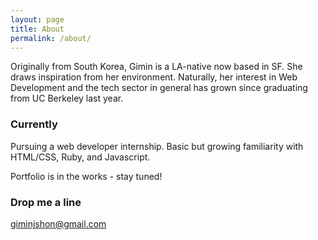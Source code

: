 ```yaml
---
layout: page
title: About
permalink: /about/
---
```


Originally from South Korea, Gimin is a LA-native now based in SF. She draws inspiration from her environment. Naturally, her interest in Web Development and the tech sector in general has grown since graduating from UC Berkeley last year.

### Currently

Pursuing a web developer internship.
Basic but growing familiarity with HTML/CSS, Ruby, and Javascript.

Portfolio is in the works - stay tuned!

### Drop me a line

[giminjshon@gmail.com](mailto:giminjshon@gmail.com)
